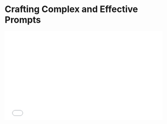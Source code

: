 # Crafting Complex and Effective Prompts

<div style="position: relative; width: 100%; height: 0; padding-bottom: 56.25%; overflow: hidden;">
  <iframe src="${PRIVATE_VIDEO_INTRO_1}" frameborder="0" allowfullscreen style="position: absolute; top: 0; left: 0; width: 100%; height: 100%; border: none; object-fit: cover;" />
</div>

Writing effective prompts is key to challenging AI models to deeply analyse and accurately interpret visual data, avoiding simplistic responses. This section covers prompt types, areas where models may struggle, examples, and the components of a strong prompt.

## Types of Prompts

<img height="380" width="700" src="${PRIVATE_IMAGE_MOD3_1}" />

### <span style="color:#364BC9">1. Contextual Prompts:</span>&#x20;

* Questions where the image data provides a clear answer, allowing the model to respond confidently. 
* Example, "***What was the GDP growth in 2015?*** " can be directly answered using the chart. 

### <span style="color:#364BC9">2. Semi-Contextual Prompts:</span>

* These questions cannot be fully answered with the image alone and highlight missing information. &#x20;
* The model must describe the image details, clarify the limitations, and provide educated guesses or possible explanations, stating assumptions clearly.
* "***List each major event between 2012 and 2019 that could have impacted the GDP growth, and indicate whether any of these coincided with significant global events***." Now, this requires the AI to link the data with external factors, not just what's shown in the chart.&#x20;

***

## What makes an effective data interpretation prompt?

<img height="600" width="700" src="${PRIVATE_IMAGE_MOD3_2}" />

### <span style="color:#364BC9">1.  Relevance</span>

* The prompt must be directly related to the content of the image. 
* It should focus on information or analysis that is specific to what is depicted in the image, ensuring that the question can only be answered by referring to the image. 

**Good Prompt**:&#x20;

:::info
Examine the visual data provided, identify any intoxicants that are present and do not result in drug-related mortality. Then, organise your findings into a table format, specifying the name of each intoxicant and its categorisation.
:::

**Why it's good?**

The prompt directly engages with the image, asking the AI to analyse and interpret specific details related to the intoxicants depicted in the image.

**Bad Prompt:**&#x20;

:::danger
List all the intoxicants that do not cause drug-related deaths based on toxicity level and display them in a table.
:::

**Why it's bad?**

This prompt doesn't require the model to engage with the image itself and instead allows the model to pull from general knowledge, which isn’t effective for visual data interpretation training.

***

### <span style="color:#364BC9">2.  Clarity</span>

* The prompt should be clear and easy to understand, with no ambiguity. 
* It must clearly outline what information is required, making the objective of the question explicit to the reader.

**Good Prompt**:&#x20;

:::info
Analyse the historical data from 1933 to 2023 and identify the years when the federal debt was equal to or exceeded the GDP. For each of these years, calculate the federal debt amount in USD and the total GDP, then present your findings in a table with columns for 'Year,'  'Federal Debt (USD),' and 'Total GDP (USD).
:::

**Why it's good?**

The prompt specifies the exact data range, the calculations needed, and how the results should be structured, ensuring clarity. 

**Bad Prompt:**&#x20;

:::danger
Check when the debt was higher than GDP and show it in a table.
:::

**Why it's bad?**

The prompt lacks specific instructions on the time frame, what calculations are required, and how the information should be presented, making it too vague for effective analysis.

***

### <span style="color:#364BC9">3.  Advanced Reasoning</span>

* The prompt should require advanced reasoning, such as making inferences, drawing conclusions, or analyzing relationships within the image. 
*  It should not be a basic observation or a simple request for information but should challenge the reader to think critically about the image's content.

**Good Prompt**:&#x20;

:::info
Identify the top three browser families by page views in August 2016. Calculate the percentage of the global population that used each specific browser, assuming one page view per person.
:::

**Why it's good?**

The prompt requires the AI to interpret data, perform calculations, and connect browser usage with the global population—a task that requires advanced reasoning beyond simple observation.

**Bad Prompt:**&#x20;

:::danger
Show the top browsers by page views for 2016 and estimate how many people use each.
:::

**Why it's bad?**

This prompt is too simple and does not specify how the AI should make the connection between browser page views and the global population, making it insufficiently challenging.

***

### <span style="color:#364BC9">4.  Length and Detail</span>

* The prompt should be detailed and longer than 25 words, providing enough context to fully specify the required analysis or information. 
*  It should set up a scenario or question that makes the focus and scope clear. 

**Good Prompt**:&#x20;

:::info
From 1980 to 2020 which year had the highest and lowest gender gap in life expectancy at birth, provide the data in a table along with life expectancy of both genders and the total  population of Germany in that year.
:::

**Why it's good?**

The prompt is sufficiently long and complex, requiring the model to extract and compare multiple data points, perform calculations (gender gap), and present information in a detailed table.

**Bad Prompt:**&#x20;

:::danger
Find the highest and lowest gender gap in life expectancy and list the population.
:::

**Why it's bad?**

This prompt is too brief and lacks the necessary complexity. It does not provide enough detail for the model to engage in multi-step processing or present data systematically.

***

### <span style="color:#364BC9">5.  Challenge Points</span>

* Identify areas where the model may struggle (e.g., approximations, external factors) to ensure it is adequately challenged.

**Good Prompt**:&#x20;

:::info
Calculate the percentage decrease for three countries that showed the most significant reduction in road accident deaths between 2000-2010. Then, propose three potential factors that could have contributed to this reduction. Present your findings in a table format.
:::

**Why it's good?**

The prompt is structured to challenge the AI, requiring it to analyse data over a timeline, perform calculations, and contextualise the findings with relevant explanations—testing both data handling and reasoning capabilities.

**Bad Prompt:**&#x20;

:::danger
List countries with the biggest drop in road accidents and explain why.
:::

**Why it's bad?**

This version doesn’t provide enough structure or challenge points. It does not specify the period or require percentage calculations, and it’s too open-ended, which reduces the model's opportunity to demonstrate advanced analytical skills.

***

## Teaching LLMs Image Analysis: Overcoming Key Challenges with Effective Prompts

**AI models may struggle with certain aspects of image analysis:**

* **Visual Approximations**: When exact values are not labeled, models might have to approximate (e.g., estimating a bar's position between two y-axis marks).
* **Multi-step Reasoning**: Combining multiple data points or performing complex calculations can be challenging. Prompts should guide the model to reason step by step.
* **Comparisons**: Comparing trends over different periods or categories requires deep understanding, which can be difficult for models.
* **External Factors**: When prompts involve factors not shown in the image (e.g., political or global events), models may invent information. Prompts should guide models to acknowledge when information is insufficient.

***

## Prompt Example: Contextual

<img height="699" width="800" src="${PRIVATE_IMAGE_MOD3_3}" />

:::note
Identify the intoxicants in the given image that do not lead to 'drug-related mortality.' Present the findings in a table.
:::

### Why is this a good prompt?

* The user is asking specifically for intoxicants that do \_not\_ contribute to “drug-related mortality,” which means filtering out substances that do not have the corresponding color segment (associated with drug-related mortality) in the stacked bar chart.
* The model must extract each intoxicant from the chart and analyse whether the corresponding bar contains the color that signifies “drug-related mortality.” This requires structured visual parsing.&#x20;

***

## Prompt Example: Semi-Contextual

<img height="650" width="900" src="${PRIVATE_IMAGE_MOD3_4}" />

:::note
List each major event, along with the year it occurred and the corresponding dust concentrations, that took place between the first appearance of black band disease and the recorded seagrass death. Additionally, indicate whether any of these events coincided with significant climatic events?
:::

### Why is this a good prompt?

* The prompt requires identification of a time period : This requires locating both events on the timeline and extracting only the relevant occurrences in between.
* &#x20;It requires interpreting spatial relationships in images.
* The prompt asks if any of the extracted events coincided with significant climatic events. This requires recognising references to “major El Niño” which is not explicitly mentioned anywhere in the image. 

***

## Summary of a Good Prompt:

:::caution
* It is clear, detailed, and specific to the image.
* It challenges the model to think through the data, encouraging advanced reasoning and multi-step processes.
* It avoids surface-level questions and asks for deeper analysis or insight that would be difficult to provide without the image.
* It contains enough complexity that the model has to consider trends, calculations, or missing data to provide a meaningful response.

By designing prompts with these components in mind, you’ll help train AI models to better interpret complex visual data, make informed inferences, and reason through challenging scenarios.
:::

<span style="color:#364BC9">Take a short quiz below and test your current understanding of DI | SFT:</span>

<div style="text-align: left;">
  <a
    href="https://assessment.soulhq.ai/?id=NjdkOTdmZWU5MjdhMjY2YWVlMWI4Y2Iw"
    target="_blank"
    rel="noopener noreferrer"
    style="display: inline-block; padding: 8px 14px; background-color: #364BC9; 
color: white; text-decoration: none; border-radius: 6px; font-size: 14px; 
font-weight: bold; text-align: center; box-shadow: 0px 3px 5px rgba(0, 0, 0, 0.1); 
transition: background-color 0.3s ease;"
  >
    Take the Quiz Here
  </a>
</div>